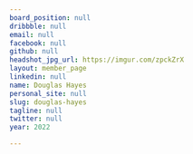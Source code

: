 ```yaml
---
board_position: null
dribbble: null
email: null
facebook: null
github: null
headshot_jpg_url: https://imgur.com/zpckZrX
layout: member_page
linkedin: null
name: Douglas Hayes
personal_site: null
slug: douglas-hayes
tagline: null
twitter: null
year: 2022

---
```

